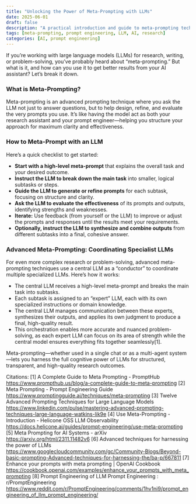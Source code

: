 ```yaml
---
title: "Unlocking the Power of Meta-Prompting with LLMs"
date: 2025-06-01
draft: false
description: "A practical introduction and guide to meta-prompting techniques for large language models, including orchestrating specialist LLMs."
tags: [meta-prompting, prompt engineering, LLM, AI, research]
categories: [AI, prompt engineering]
---
```


If you’re working with large language models (LLMs) for research, writing, or problem-solving, you’ve probably heard about “meta-prompting.” But what is it, and how can you use it to get better results from your AI assistant? Let’s break it down.

### What is Meta-Prompting?

Meta-prompting is an advanced prompting technique where you ask the LLM not just to answer questions, but to help design, refine, and evaluate the very prompts you use. It’s like having the model act as both your research assistant and your prompt engineer—helping you structure your approach for maximum clarity and effectiveness.

### How to Meta-Prompt with an LLM

Here’s a quick checklist to get started:

- **Start with a high-level meta-prompt** that explains the overall task and your desired outcome.
- **Instruct the LLM to break down the main task** into smaller, logical subtasks or steps.
- **Guide the LLM to generate or refine prompts** for each subtask, focusing on structure and clarity.
- **Ask the LLM to evaluate the effectiveness** of its prompts and outputs, identifying strengths and weaknesses.
- **Iterate:** Use feedback (from yourself or the LLM) to improve or adjust the prompts and responses until the results meet your requirements.
- **Optionally, instruct the LLM to synthesize and combine outputs** from different subtasks into a final, cohesive answer.

### Advanced Meta-Prompting: Coordinating Specialist LLMs

For even more complex research or problem-solving, advanced meta-prompting techniques use a central LLM as a “conductor” to coordinate multiple specialized LLMs. Here’s how it works:

- The central LLM receives a high-level meta-prompt and breaks the main task into subtasks.
- Each subtask is assigned to an “expert” LLM, each with its own specialized instructions or domain knowledge.
- The central LLM manages communication between these experts, synthesizes their outputs, and applies its own judgment to produce a final, high-quality result.
- This orchestration enables more accurate and nuanced problem-solving, as each expert LLM can focus on its area of strength while the central model ensures everything fits together seamlessly[1].

Meta-prompting—whether used in a single chat or as a multi-agent system—lets you harness the full cognitive power of LLMs for structured, transparent, and high-quality research outcomes.

Citations:
[1] A Complete Guide to Meta Prompting - PromptHub https://www.prompthub.us/blog/a-complete-guide-to-meta-prompting
[2] Meta Prompting - Prompt Engineering Guide https://www.promptingguide.ai/techniques/meta-prompting
[3] Twelve Advanced Prompting Techniques for Large Language Models https://www.linkedin.com/pulse/mastering-advanced-prompting-techniques-large-language-watkins-lik9e
[4] Use Meta-Prompting - Introduction - Helicone OSS LLM Observability https://docs.helicone.ai/guides/prompt-engineering/use-meta-prompting
[5] Meta Prompting for AI Systems - arXiv https://arxiv.org/html/2311.11482v6
[6] Advanced techniques for harnessing the power of LLMs https://www.googlecloudcommunity.com/gc/Community-Blogs/Beyond-basic-prompting-Advanced-techniques-for-harnessing-the/ba-p/667811
[7] Enhance your prompts with meta prompting | OpenAI Cookbook https://cookbook.openai.com/examples/enhance_your_prompts_with_meta_prompting
[8] Prompt Engineering of LLM Prompt Engineering : r/PromptEngineering https://www.reddit.com/r/PromptEngineering/comments/1hv1ni9/prompt_engineering_of_llm_prompt_engineering/
